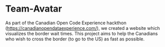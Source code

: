 Team-Avatar
===========

As part of the Canadian Open Code Experience hackthon (https://canadianopendataexperience.com/), we created a  website which visualizes the border wait times. This project aims to help the Canadians who wish to cross the border (to go to the US) as fast as possible.
